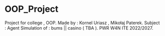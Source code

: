 # OOP_Project
Project for college , OOP.
Made by : Kornel Uriasz , Mikołaj Paterek.
Subject : Agent Simulation of : bums || casino ( TBA ).
PWR W4N ITE 2022/2027.
